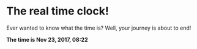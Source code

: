 # The real time clock!

Ever wanted to know what the time is? Well, your journey is about to end!

**The time is Nov 23, 2017, 08:22**